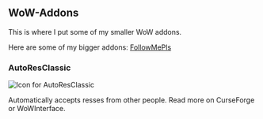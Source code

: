 ## WoW-Addons
This is where I put some of my smaller WoW addons. 

Here are some of my bigger addons: [FollowMePls](https://github.com/techiew/FollowMePls)

### AutoResClassic
![Icon for AutoResClassic](https://github.com/techiew/WoW-Addons/blob/master/AutoResClassic/AutoResClassic%20icon.jpg) 

Automatically accepts resses from other people. Read more on CurseForge or WoWInterface.
